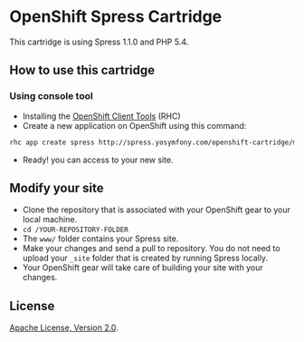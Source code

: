 # OpenShift Spress Cartridge

This cartridge is using Spress 1.1.0 and PHP 5.4. 

## How to use this cartridge

### Using console tool
* Installing the [OpenShift Client Tools](https://developers.openshift.com/en/managing-client-tools.html) (RHC)
* Create a new application on OpenShift using this command:
``` bash
rhc app create spress http://spress.yosymfony.com/openshift-cartridge/manifest.yml
```
* Ready! you can access to your new site.

## Modify your site

* Clone the repository that is associated with your OpenShift gear to your local machine.
* `cd /YOUR-REPOSITORY-FOLDER`
* The `www/` folder contains your Spress site.
* Make your changes and send a pull to repository. You do not need to upload your `_site`
folder that is created by running Spress locally.
* Your OpenShift gear will take care of building your site with your changes.

## License

[Apache License, Version 2.0](http://www.apache.org/licenses/LICENSE-2.0).
